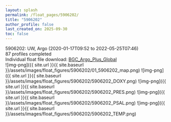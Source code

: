 ```yaml
---
layout: splash
permalink: /float_pages/5906202/
title: "5906202"
author_profile: false
last_created_on: 2025-09-30
toc: false
---
```

 
5906202: UW, Argo (2020-01-17T09:52 to 2022-05-25T07:46)\
87 profiles completed\
Individual float file download: [BGC_Argo_Plus_Global](https://ftp.soest.hawaii.edu/bgc_argo_plus/Individual_Floats/outliers_removed/5906202_Sprof_processed.nc)\
![img-png]({{ site.url }}{{ site.baseurl }}/assets/images/float_figures/5906202/01_5906202_map.png)
![img-png]({{ site.url }}{{ site.baseurl }}/assets/images/float_figures/5906202/5906202_DOXY.png)
![img-png]({{ site.url }}{{ site.baseurl }}/assets/images/float_figures/5906202/5906202_PRES.png)
![img-png]({{ site.url }}{{ site.baseurl }}/assets/images/float_figures/5906202/5906202_PSAL.png)
![img-png]({{ site.url }}{{ site.baseurl }}/assets/images/float_figures/5906202/5906202_TEMP.png)
